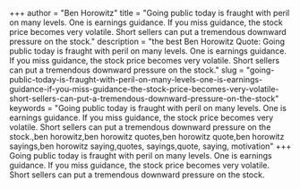 +++
author = "Ben Horowitz"
title = "Going public today is fraught with peril on many levels. One is earnings guidance. If you miss guidance, the stock price becomes very volatile. Short sellers can put a tremendous downward pressure on the stock."
description = "the best Ben Horowitz Quote: Going public today is fraught with peril on many levels. One is earnings guidance. If you miss guidance, the stock price becomes very volatile. Short sellers can put a tremendous downward pressure on the stock."
slug = "going-public-today-is-fraught-with-peril-on-many-levels-one-is-earnings-guidance-if-you-miss-guidance-the-stock-price-becomes-very-volatile-short-sellers-can-put-a-tremendous-downward-pressure-on-the-stock"
keywords = "Going public today is fraught with peril on many levels. One is earnings guidance. If you miss guidance, the stock price becomes very volatile. Short sellers can put a tremendous downward pressure on the stock.,ben horowitz,ben horowitz quotes,ben horowitz quote,ben horowitz sayings,ben horowitz saying,quotes, sayings,quote, saying, motivation"
+++
Going public today is fraught with peril on many levels. One is earnings guidance. If you miss guidance, the stock price becomes very volatile. Short sellers can put a tremendous downward pressure on the stock.
